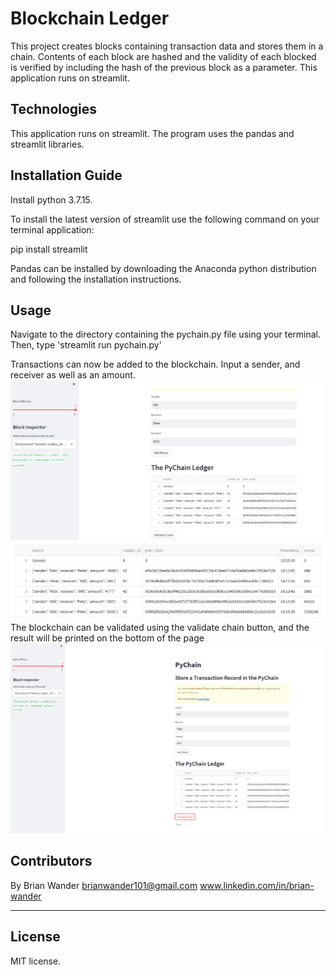 # Blockchain Ledger
This project creates blocks containing transaction data and stores them in a chain. Contents of each block are hashed and the validity of each blocked is verified by including the hash of the previous block as a parameter. This application runs on streamlit.

## Technologies
This application runs on streamlit.
The program uses the pandas and streamlit libraries.

## Installation Guide
Install python 3.7.15. 

To install the latest version of streamlit use the following command on your terminal application:

pip install streamlit

Pandas can be installed by downloading the Anaconda python distribution and following the installation instructions.

## Usage
Navigate to the directory containing the pychain.py file using your terminal.<br> Then, type 'streamlit run pychain.py' <br>

Transactions can now be added to the blockchain. Input a sender, and receiver as well as an amount. ![ledger](images/ledger_1.png)<br> ![ledger_zoomed](images/ledger_2.PNG)<br>
The blockchain can be validated using the validate chain button, and the result will be printed on the bottom of the page ![Validation result](images/validated_blockchain.PNG)

## Contributors

By Brian Wander
brianwander101@gmail.com
www.linkedin.com/in/brian-wander

---

## License

MIT license.

